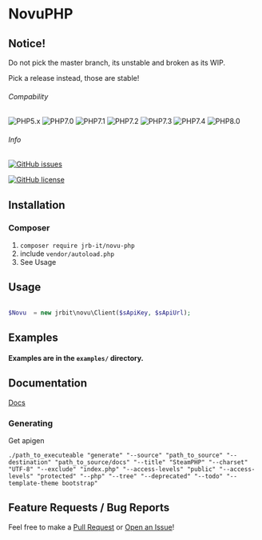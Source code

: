 # NovuPHP

## Notice!

Do not pick the master branch, its unstable and broken as its WIP.

Pick a release instead, those are stable!

###### Compability
![PHP5.x](https://img.shields.io/badge/PHP5.x-Incompatible-red)
![PHP7.0](https://img.shields.io/badge/PHP7.0-Compatible-green)
![PHP7.1](https://img.shields.io/badge/PHP7.1-Compatible-green)
![PHP7.2](https://img.shields.io/badge/PHP7.2-Compatible-green)
![PHP7.3](https://img.shields.io/badge/PHP7.3-Compatible-green)
![PHP7.4](https://img.shields.io/badge/PHP7.4-Compatible-green)
![PHP8.0](https://img.shields.io/badge/PHP8.0-Not%20Tested-yellow)

###### Info


[![GitHub issues](https://img.shields.io/github/issues/JRB-IT/NovuPHP.svg)](https://github.com/JRB-IT/NovuPHP/issues)

[![GitHub license](https://img.shields.io/github/license/JRB-IT/NovuPHP.svg)](https://github.com/JRB-IT/NovuPHP/blob/master/LICENSE)


## Installation

### Composer

1. `composer require jrb-it/novu-php`
2. include `vendor/autoload.php`
3. See Usage

## Usage

```php

$Novu  = new jrbit\novu\Client($sApiKey, $sApiUrl);

```

## Examples


#### Examples are in the `examples/` directory.




## Documentation


[Docs](https://steamphp.docs.justinback.com)


### Generating

Get apigen

```
./path_to_executeable "generate" "--source" "path_to_source" "--destination" "path_to_source/docs" "--title" "SteamPHP" "--charset" "UTF-8" "--exclude" "index.php" "--access-levels" "public" "--access-levels" "protected" "--php" "--tree" "--deprecated" "--todo" "--template-theme bootstrap"
```

## Feature Requests / Bug Reports


Feel free to make a [Pull Request](https://github.com/JustinBack/SteamPHP/compare) or [Open an Issue](https://github.com/JustinBack/SteamPHP/issues/new/choose)!